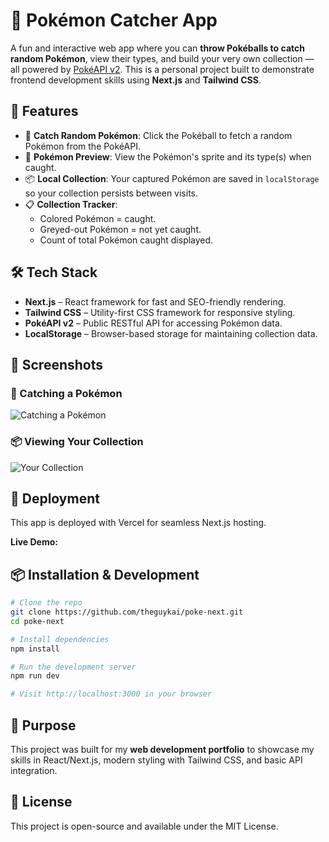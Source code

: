 # 🎯 Pokémon Catcher App

A fun and interactive web app where you can **throw Pokéballs to catch random Pokémon**, view their types, and build your very own collection — all powered by [PokéAPI v2](https://pokeapi.co/). This is a personal project built to demonstrate frontend development skills using **Next.js** and **Tailwind CSS**.

## 🚀 Features

- 🎲 **Catch Random Pokémon**: Click the Pokéball to fetch a random Pokémon from the PokéAPI.
- 📸 **Pokémon Preview**: View the Pokémon's sprite and its type(s) when caught.
- 📦 **Local Collection**: Your captured Pokémon are saved in `localStorage` so your collection persists between visits.
- 📋 **Collection Tracker**: 
  - Colored Pokémon = caught.
  - Greyed-out Pokémon = not yet caught.
  - Count of total Pokémon caught displayed.
  
## 🛠 Tech Stack

- **Next.js** – React framework for fast and SEO-friendly rendering.
- **Tailwind CSS** – Utility-first CSS framework for responsive styling.
- **PokéAPI v2** – Public RESTful API for accessing Pokémon data.
- **LocalStorage** – Browser-based storage for maintaining collection data.

## 📸 Screenshots

### 🎯 Catching a Pokémon
![Catching a Pokémon](./public/screenshots/pokedex.jpg)

### 📦 Viewing Your Collection
![Your Collection](./public/screenshots/collection.png)

## 🚀 Deployment

This app is deployed with Vercel for seamless Next.js hosting.

**Live Demo:** 

## 📦 Installation & Development

```bash
# Clone the repo
git clone https://github.com/theguykai/poke-next.git
cd poke-next

# Install dependencies
npm install

# Run the development server
npm run dev

# Visit http://localhost:3000 in your browser
```

## 🎯 Purpose

This project was built for my **web development portfolio** to showcase my skills in React/Next.js, modern styling with Tailwind CSS, and basic API integration.

## 📄 License

This project is open-source and available under the MIT License.